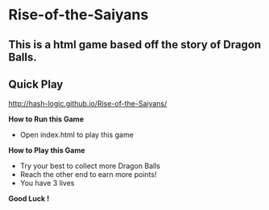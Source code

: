 # Rise-of-the-Saiyans
## This is a html game based off the story of Dragon Balls.
**Quick Play**
------
http://hash-logic.github.io/Rise-of-the-Saiyans/

**How to Run this Game**
- Open index.html to play this game

**How to Play this Game**

- Try your best to collect more Dragon Balls
- Reach the other end to earn more points!
- You have 3 lives



**Good Luck !**
